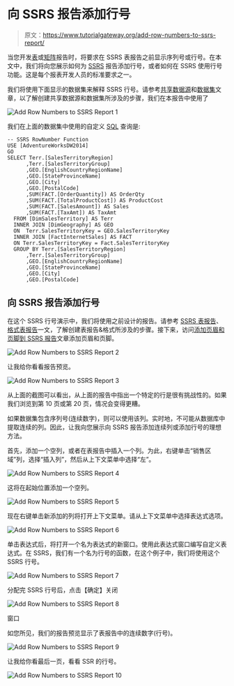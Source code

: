 # 向 SSRS 报告添加行号

> 原文：<https://www.tutorialgateway.org/add-row-numbers-to-ssrs-report/>

当您开发[表](https://www.tutorialgateway.org/ssrs-table-report/)或[矩阵](https://www.tutorialgateway.org/ssrs-matrix-report/)报告时，将要求在 SSRS 表报告之前显示序列号或行号。在本文中，我们将向您展示如何为 [SSRS](https://www.tutorialgateway.org/ssrs/) 报告添加行号，或者如何在 SSRS 使用行号功能。这是每个报表开发人员的标准要求之一。

我们将使用下面显示的数据集来解释 SSRS 行号。请参考[共享数据源](https://www.tutorialgateway.org/ssrs-shared-data-source/)和[数据集](https://www.tutorialgateway.org/shared-dataset-in-ssrs/)文章，以了解创建共享数据源和数据集所涉及的步骤，我们在本报告中使用了

![Add Row Numbers to SSRS Report 1](img/18680704d9eb53341b38485cee7784f2.png)

我们在上面的数据集中使用的自定义 [SQL](https://www.tutorialgateway.org/sql/) 查询是:

```
-- SSRS RowNumber Function
USE [AdventureWorksDW2014]
GO
SELECT Terr.[SalesTerritoryRegion]
      ,Terr.[SalesTerritoryGroup]
      ,GEO.[EnglishCountryRegionName]
      ,GEO.[StateProvinceName]
      ,GEO.[City]
      ,GEO.[PostalCode]
      ,SUM(FACT.[OrderQuantity]) AS OrderQty
      ,SUM(FACT.[TotalProductCost]) AS ProductCost
      ,SUM(FACT.[SalesAmount]) AS Sales
      ,SUM(FACT.[TaxAmt]) AS TaxAmt
  FROM [DimSalesTerritory] AS Terr
  INNER JOIN [DimGeography] AS GEO
  ON  Terr.SalesTerritoryKey = GEO.SalesTerritoryKey
  INNER JOIN [FactInternetSales] AS FACT
  ON Terr.SalesTerritoryKey = Fact.SalesTerritoryKey
  GROUP BY Terr.[SalesTerritoryRegion]
      ,Terr.[SalesTerritoryGroup]
      ,GEO.[EnglishCountryRegionName]
      ,GEO.[StateProvinceName]
      ,GEO.[City]
      ,GEO.[PostalCode]

```

## 向 SSRS 报告添加行号

在这个 SSRS 行号演示中，我们将使用之前设计的报告。请参考 [SSRS 表报告](https://www.tutorialgateway.org/ssrs-table-report/)、[格式表报告](https://www.tutorialgateway.org/format-table-report-in-ssrs/)一文，了解创建表报告&格式所涉及的步骤。接下来，访问[添加页眉和页脚到 SSRS 报告](https://www.tutorialgateway.org/add-headers-and-footers-to-ssrs-report/)文章添加页眉和页脚。

![Add Row Numbers to SSRS Report 2](img/462295c66b32490e05d7410001d46af1.png)

让我给你看看报告预览。

![Add Row Numbers to SSRS Report 3](img/b418474dba42b9b9a7e606e039404ba1.png)

从上面的截图可以看出，从上面的报告中指出一个特定的行是很有挑战性的。如果我们浏览到第 10 页或第 20 页，情况会变得更糟。

如果数据集包含序列号(连续数字)，则可以使用该列。实时地，不可能从数据库中提取连续的列。因此，让我向您展示向 SSRS 报告添加连续列或添加行号的理想方法。

首先，添加一个空列，或者在表报告中插入一个列。为此，右键单击“销售区域”列，选择“插入列”，然后从上下文菜单中选择“左”。

![Add Row Numbers to SSRS Report 4](img/64d3e647d74b093424bae65f99e3cb8d.png)

这将在起始位置添加一个空列。

![Add Row Numbers to SSRS Report 5](img/f3562b5d28e8dbb876cbe16a13858409.png)

现在右键单击新添加的列将打开上下文菜单。请从上下文菜单中选择表达式选项。

![Add Row Numbers to SSRS Report 6](img/82e0517f0384d27ac6ca2cbb8bfa210e.png)

单击表达式后，将打开一个名为表达式的新窗口。使用此表达式窗口编写自定义表达式。在 SSRS，我们有一个名为行号的函数，在这个例子中，我们将使用这个 SSRS 行号。

![Add Row Numbers to SSRS Report 7](img/e660126f022938209e4b65dd1290f091.png)

分配完 SSRS 行号后，点击【确定】关闭

![Add Row Numbers to SSRS Report 8](img/77d83c71a479a60a55836b65c7996d91.png)

窗口

如您所见，我们的报告预览显示了表报告中的连续数字(行号)。

![Add Row Numbers to SSRS Report 9](img/34282e0fd60e41b2fa33ad20df5ee2ab.png)

让我给你看最后一页，看看 SSR 的行号。

![Add Row Numbers to SSRS Report 10](img/4b55618c3e4aaf54c01b53957351a9a3.png)